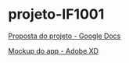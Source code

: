 # projeto-IF1001

[Proposta do projeto - Google Docs](https://docs.google.com/document/d/1IuS6-pUfVm3kFA0RnmUEmjfKt64OH7oonu3j3cLBeQs/edit?usp=sharing)

[Mockup do app - Adobe XD](https://github.com/IsaacDouglas/projeto-IF1001/blob/master/arquivos/Mockup-android.xd)